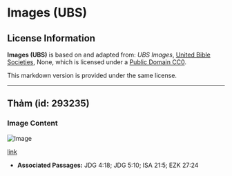 # Images (UBS)

## License Information

**Images (UBS)** is based on and adapted from: _UBS Images_, [United Bible Societies](https://unitedbiblesocieties.org/), None, which is licensed under a [Public Domain CC0](https://creativecommons.org/public-domain/cc0/).

This markdown version is provided under the same license.



--------------------------------

## Thảm (id: 293235)

### Image Content

![Image](https://cdn.aquifer.bible/aquifer-content/resources/Media/WEB-0489_carpet.jpg)

[link](https://cdn.aquifer.bible/aquifer-content/resources/Media/WEB-0489_carpet.jpg)

* **Associated Passages:** JDG 4:18; JDG 5:10; ISA 21:5; EZK 27:24

